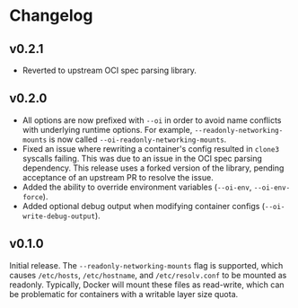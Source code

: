 # Changelog

## v0.2.1

- Reverted to upstream OCI spec parsing library.

## v0.2.0

- All options are now prefixed with `--oi` in order to avoid name conflicts with underlying runtime options. For example, `--readonly-networking-mounts` is now called `--oi-readonly-networking-mounts`.
- Fixed an issue where rewriting a container's config resulted in `clone3` syscalls failing. This was due to an issue in the OCI spec parsing dependency. This release uses a forked version of the library, pending acceptance of an upstream PR to resolve the issue.
- Added the ability to override environment variables (`--oi-env`, `--oi-env-force`).
- Added optional debug output when modifying container configs (`--oi-write-debug-output`).

## v0.1.0

Initial release. The `--readonly-networking-mounts` flag is supported, which causes `/etc/hosts`, `/etc/hostname`, and `/etc/resolv.conf` to be mounted as readonly. Typically, Docker will mount these files as read-write, which can be problematic for containers with a writable layer size quota.
